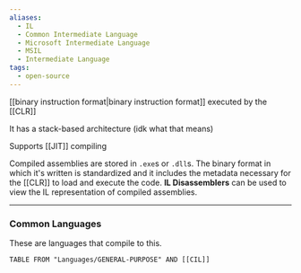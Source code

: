 ```yaml
---
aliases:
  - IL
  - Common Intermediate Language
  - Microsoft Intermediate Language
  - MSIL
  - Intermediate Language
tags:
  - open-source
---
```

[[binary instruction format|binary instruction format]] executed by the [[CLR]]

It has a stack-based architecture (idk what that means)

Supports [[JIT]] compiling

Compiled assemblies are stored in `.exe`s or `.dll`s. The binary format in which it's written is standardized and it includes the metadata necessary for the [[CLR]] to load and execute the code.
**IL Disassemblers** can be used to view the IL representation of compiled assemblies.

---

### Common Languages

These are languages that compile to this.
```dataview
TABLE FROM "Languages/GENERAL-PURPOSE" AND [[CIL]]
```